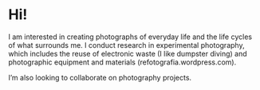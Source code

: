 <h1>Hi!</h1>

<p>I am interested in creating photographs of everyday life and the life cycles of what surrounds me. I conduct research in experimental photography, which includes the reuse of electronic waste (I like dumpster diving) and photographic equipment and materials (refotografia.wordpress.com).</p>

<p>I’m also looking to collaborate on photography projects.</p>
